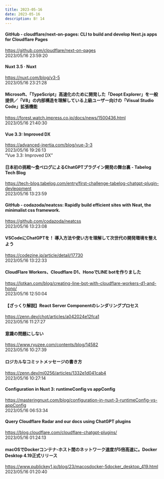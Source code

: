 ```yaml
---
title: 2023-05-16
date: 2023-05-16
description: B! 14
---
```


#### GitHub - cloudflare/next-on-pages: CLI to build and develop Next.js apps for Cloudflare Pages
https://github.com/cloudflare/next-on-pages<br>
2023/05/16 23:59:20<br>


#### Nuxt 3.5 · Nuxt
https://nuxt.com/blog/v3-5<br>
2023/05/16 23:21:28<br>


#### Microsoft、「TypeScript」高速化のために開発した「Deopt Explorer」を一般提供／「V8」の内部構造を理解している上級ユーザー向けの「Visual Studio Code」拡張機能
https://forest.watch.impress.co.jp/docs/news/1500436.html<br>
2023/05/16 21:40:30<br>


#### Vue 3.3: Improved DX
https://advanced-inertia.com/blog/vue-3-3<br>
2023/05/16 19:26:13<br>
“Vue 3.3: Improved DX”


#### 日本初の挑戦〜食べログによるChatGPTプラグイン開発の舞台裏 - Tabelog Tech Blog
https://tech-blog.tabelog.com/entry/first-challenge-tabelog-chatgpt-plugin-devleopment<br>
2023/05/16 13:23:59<br>


#### GitHub - codazoda/neatcss: Rapidly build efficient sites with Neat, the minimalist css framework.
https://github.com/codazoda/neatcss<br>
2023/05/16 13:23:08<br>


#### VSCodeにChatGPTを！ 導入方法や使い方を理解して次世代の開発環境を整えよう
https://codezine.jp/article/detail/17730<br>
2023/05/16 13:22:33<br>


#### CloudFlare Workers、Cloudflare D1、HonoでLINE botを作りました
https://lotkan.com/blog/creating-line-bot-with-cloudflare-workers-d1-and-hono/<br>
2023/05/16 12:50:04<br>


#### 【ざっくり解説】React Server Componentのレンダリングプロセス
https://zenn.dev/chot/articles/a042024e12fca1<br>
2023/05/16 11:27:27<br>


#### 意識の問題にしない
https://www.ryuzee.com/contents/blog/14582<br>
2023/05/16 10:27:39<br>


#### ロジカルなコミットメッセージの書き方
https://zenn.dev/mi0256/articles/1332e1d041cab4<br>
2023/05/16 10:27:14<br>


#### Configuration in Nuxt 3: runtimeConfig vs appConfig
https://masteringnuxt.com/blog/configuration-in-nuxt-3-runtimeConfig-vs-appConfig<br>
2023/05/16 06:53:34<br>


#### Query Cloudflare Radar and our docs using ChatGPT plugins
https://blog.cloudflare.com/cloudflare-chatgpt-plugins/<br>
2023/05/16 01:24:13<br>


#### macOSでDockerコンテナ-ホスト間のネットワーク速度が5倍高速に。Docker Desktop 4.19正式リリース
https://www.publickey1.jp/blog/23/macosdocker-5docker_desktop_419.html<br>
2023/05/16 01:20:40<br>


